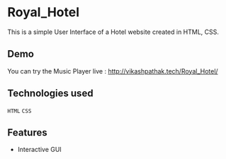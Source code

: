 # Royal_Hotel 
 This is a simple User Interface of a Hotel website created in HTML, CSS.

## Demo

You can try the Music Player live : http://vikashpathak.tech/Royal_Hotel/


## Technologies used

`HTML`
`CSS`

## Features
- Interactive GUI